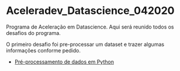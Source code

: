 # Aceleradev_Datascience_042020
Programa de Aceleração em Datascience. Aqui será reunido todos os desafios do programa.

O primeiro desafio foi pre-processar um dataset e trazer algumas informações conforme pedido.
* [Pré-processamento de dados em Python](https://github.com/kalilkelvin/Aceleradev_Datascience_042020/blob/master/Desafio1%20-%20Pre%20-%20Processamento%20de%20Dados/main.ipynb)
